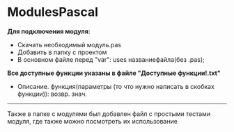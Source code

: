 # ModulesPascal

**Для подключения модуля:**  
- Скачать необходимый модуль.pas
- Добавить в папку с проектом
- В основном файле перед "var": uses названиефайла(без .pas);

**Все доступные функции указаны в файле "Доступные функции!.txt"**  
- Описание. функция(параметры (то что нужно написать в скобках функции)): возвр. знач.

---  
Также в папке с модулями был добавлен файл с простыми тестами модуля, где также можно посмотреть их использование
